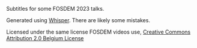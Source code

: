 Subtitles for some FOSDEM 2023 talks.

Generated using [Whisper](https://github.com/openai/whisper). There are likely some mistakes.

Licensed under the same license FOSDEM videos use, [Creative Commons Attribution 2.0 Belgium License](https://creativecommons.org/licenses/by/2.0/be/deed.en)
